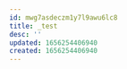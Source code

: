 ```yaml
---
id: mwg7asdeczm1y7l9awu6lc8
title: _test
desc: ''
updated: 1656254406940
created: 1656254406940
---
```


